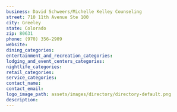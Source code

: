 ```yaml
---
business: David Schweers/Michelle Kelley Counseling
street: 710 11th Avenue Ste 100
city: Greeley
state: Colorado
zip: 80631
phone: (970) 356-2909
website: 
dining_categories: 
entertainment_and_recreation_categories: 
lodging_and_event_centers_categories: 
nightlife_categories: 
retail_categories: 
service_categories: 
contact_name: 
contact_email: 
logo_image_path: assets/images/directory/directory-default.png
description: 
---
```

